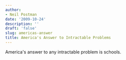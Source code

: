 ```yaml
---
author:
- Neil Postman
date: '2009-10-24'
description: ''
draft: 'false'
slug: americas-answer
title: America's Answer to Intractable Problems
---
```

America's answer to any intractable problem is schools.



